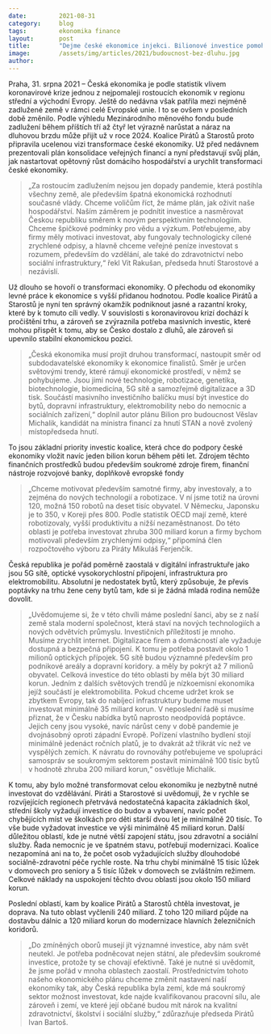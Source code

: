 ```yaml
---
date:         2021-08-31
category:     blog
tags:         ekonomika finance
layout:       post
title:        "Dejme české ekonomice injekci. Bilionové investice pomohou k přechodu z montovny na mozkovnu"
image:        /assets/img/articles/2021/budoucnost-bez-dluhu.jpg
author:       
---
```




Praha, 31. srpna 2021 – Česká ekonomika je podle statistik vlivem koronavirové krize jednou z nejpomaleji rostoucích ekonomik v regionu střední a východní Evropy. Ještě do nedávna však patřila mezi nejméně zadlužené země v rámci celé Evropské unie. I to se ovšem v posledních době změnilo. Podle výhledu Mezinárodního měnového fondu bude zadlužení během příštích tří až čtyř let výrazně narůstat a náraz na dluhovou brzdu může přijít už v roce 2024. Koalice Pirátů a Starostů proto připravila ucelenou vizi transformace české ekonomiky. Už před nedávnem prezentovali plán konsolidace veřejných financí a nyní představují svůj plán, jak nastartovat opětovný růst domácího hospodářství a urychlit transformaci české ekonomiky.

 

> „Za rostoucím zadlužením nejsou jen dopady pandemie, která postihla všechny země, ale především špatná ekonomická rozhodnutí současné vlády. Chceme voličům říct, že máme plán, jak oživit naše hospodářství. Naším záměrem je podnítit investice a nasměrovat Českou republiku směrem k novým perspektivním technologiím. Chceme špičkové podmínky pro vědu a výzkum. Potřebujeme, aby firmy měly motivaci investovat, aby fungovaly technologicky cílené zrychlené odpisy, a hlavně chceme veřejné peníze investovat s rozumem, především do vzdělání, ale také do zdravotnictví nebo sociální infrastruktury,“ řekl Vít Rakušan, předseda hnutí Starostové a nezávislí.

 

Už dlouho se hovoří o transformaci ekonomiky. O přechodu od ekonomiky levné práce k ekonomice s vyšší přidanou hodnotou. Podle koalice Pirátů a Starostů je nyní ten správný okamžik podniknout jasné a razantní kroky, které by k tomuto cíli vedly. V souvislosti s koronavirovou krizí dochází k pročištění trhu, a zároveň se zvýraznila potřeba masivních investic, které mohou přispět k tomu, aby se Česko dostalo z dluhů, ale zároveň si upevnilo stabilní ekonomickou pozici. 

 

> „Česká ekonomika musí projít druhou transformací, nastoupit směr od subdodavatelské ekonomiky k ekonomice finalistů. Směr je určen světovými trendy, které rámují ekonomické prostředí, v němž se pohybujeme. Jsou jimi nové technologie, robotizace, genetika, biotechnologie, biomedicína, 5G sítě a samozřejmě digitalizace a 3D tisk. Součástí masivního investičního balíčku musí být investice do bytů, dopravní infrastruktury, elektromobility nebo do nemocnic a sociálních zařízení,“ doplnil autor plánu Bilion pro budoucnost Věslav Michalik, kandidát na ministra financí za hnutí STAN a nově zvolený místopředseda hnutí.

 

To jsou základní priority investic koalice, která chce do podpory české ekonomiky vložit navíc jeden bilion korun během pěti let. Zdrojem těchto finančních prostředků budou především soukromé zdroje firem, finanční nástroje rozvojové banky, doplňkově evropské fondy

 

> „Chceme motivovat především samotné firmy, aby investovaly, a to zejména do nových technologií a robotizace. V ní jsme totiž na úrovni 120, možná 150 robotů na deset tisíc obyvatel. V Německu, Japonsku je to 350, v Koreji přes 800. Podle statistik OECD mají země, které robotizovaly, vyšší produktivitu a nižší nezaměstnanost. Do této oblasti je potřeba investovat zhruba 300 miliard korun a firmy bychom motivovali především zrychlenými odpisy,“ připomíná člen rozpočtového výboru za Piráty Mikuláš Ferjenčík.

 

Česká republika je pořád poměrně zaostalá v digitální infrastruktuře jako jsou 5G sítě, optické vysokorychlostní připojení, infrastruktura pro elektromobilitu. Absolutní je nedostatek bytů, který způsobuje, že převis poptávky na trhu žene ceny bytů tam, kde si je žádná mladá rodina nemůže dovolit. 

 

> „Uvědomujeme si, že v této chvíli máme poslední šanci, aby se z naší země stala moderní společnost, která staví na nových technologiích a nových odvětvích průmyslu. Investičních příležitostí je mnoho. Musíme zrychlit internet. Digitalizace firem a domácností ale vyžaduje dostupná a bezpečná připojení. K tomu je potřeba postavit okolo 1 milionů optických přípojek. 5G sítě budou významné především pro podnikové areály a dopravní koridory. a měly by pokrýt až 7 milionů obyvatel. Celková investice do této oblasti by měla být 30 miliard korun. Jedním z dalších světových trendů je nízkoemisní ekonomika jejíž součástí je elektromobilita. Pokud chceme udržet krok se zbytkem Evropy, tak do nabíjecí infrastruktury budeme muset investovat minimálně 35 miliard korun. V neposlední řadě si musíme přiznat, že v Česku nabídka bytů naprosto neodpovídá poptávce. Jejich ceny jsou vysoké, navíc nárůst ceny v době pandemie je dvojnásobný oproti západní Evropě. Pořízení vlastního bydlení stojí minimálně jedenáct ročních platů, je to dvakrát až třikrát víc než ve vyspělých zemích. K návratu do rovnováhy potřebujeme ve spolupráci samospráv se soukromým sektorem postavit minimálně 100 tisíc bytů v hodnotě zhruba 200 miliard korun,“ osvětluje Michalik.

 

K tomu, aby bylo možné transformovat celou ekonomiku je nezbytně nutné investovat do vzdělávání. Piráti a Starostové si uvědomují, že v rychle se rozvíjejících regionech přetrvává nedostatečná kapacita základních škol, střední školy vyžadují investice do budov a vybavení, navíc počet chybějících míst ve školkách pro děti starší dvou let je minimálně 20 tisíc. To vše bude vyžadovat investice ve výši minimálně 45 miliard korun. Další důležitou oblastí, kde je nutné větší zapojení státu, jsou zdravotní a sociální služby. Řada nemocnic je ve špatném stavu, potřebují modernizaci. Koalice nezapomíná ani na to, že počet osob vyžadujících služby dlouhodobé sociálně-zdravotní péče rychle roste. Na trhu chybí minimálně 15 tisíc lůžek v domovech pro seniory a 5 tisíc lůžek v domovech se zvláštním režimem. Celkové náklady na uspokojení těchto dvou oblastí jsou okolo 150 miliard korun. 

 

Poslední oblastí, kam by koalice Pirátů a Starostů chtěla investovat, je doprava. Na tuto oblast vyčlenili 240 miliard. Z toho 120 miliard půjde na dostavbu dálnic a 120 miliard korun do modernizace hlavních železničních koridorů. 

 

> „Do zmíněných oborů musejí jít významné investice, aby nám svět neutekl. Je potřeba podněcovat nejen státní, ale především soukromé investice, protože ty se chovají efektivně. Také je nutné si uvědomit, že jsme pořád v mnoha oblastech zaostalí. Prostřednictvím tohoto našeho ekonomického plánu chceme změnit nastavení naší ekonomiky tak, aby Česká republika byla zemí, kde má soukromý sektor možnost investovat, kde najde kvalifikovanou pracovní sílu, ale zároveň i zemí, ve které její občané budou mít nárok na kvalitní zdravotnictví, školství i sociální služby,“ zdůrazňuje předseda Pirátů Ivan Bartoš.

 
